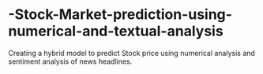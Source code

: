 # -Stock-Market-prediction-using-numerical-and-textual-analysis
Creating a hybrid model to predict Stock price using numerical analysis and sentiment analysis of news headlines.
